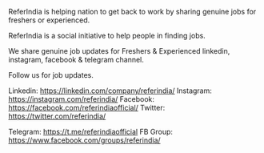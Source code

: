 ReferIndia is helping nation to get back to work by sharing genuine jobs for freshers or experienced.

ReferIndia is a social initiative to help people in finding jobs.

We share genuine job updates for Freshers & Experienced linkedin, instagram, facebook & telegram channel.

Follow us for job updates.

Linkedin: https://linkedin.com/company/referindia/
Instagram: https://instagram.com/referindia/
Facebook: https://facebook.com/referindiaofficial/
Twitter: https://twitter.com/referindia/

Telegram: https://t.me/referindiaofficial
FB Group: https://www.facebook.com/groups/referindia/
